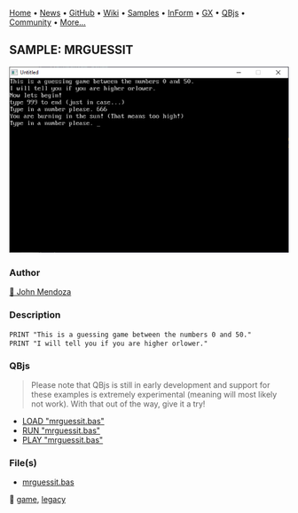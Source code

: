 [Home](https://qb64.com) • [News](../../news.md) • [GitHub](https://github.com/QB64Official/qb64) • [Wiki](https://github.com/QB64Official/qb64/wiki) • [Samples](../../samples.md) • [InForm](../../inform.md) • [GX](../../gx.md) • [QBjs](../../qbjs.md) • [Community](../../community.md) • [More...](../../more.md)

## SAMPLE: MRGUESSIT

![screenshot.png](img/screenshot.png)

### Author

[🐝 John Mendoza](../john-mendoza.md) 

### Description

```text
PRINT "This is a guessing game between the numbers 0 and 50."
PRINT "I will tell you if you are higher orlower."
```

### QBjs

> Please note that QBjs is still in early development and support for these examples is extremely experimental (meaning will most likely not work). With that out of the way, give it a try!

* [LOAD "mrguessit.bas"](https://v6p9d9t4.ssl.hwcdn.net/html/6029471/index.html?src=https://qb64.com/samples/mrguessit/src/mrguessit.bas)
* [RUN "mrguessit.bas"](https://v6p9d9t4.ssl.hwcdn.net/html/6029471/index.html?mode=auto&src=https://qb64.com/samples/mrguessit/src/mrguessit.bas)
* [PLAY "mrguessit.bas"](https://v6p9d9t4.ssl.hwcdn.net/html/6029471/index.html?mode=play&src=https://qb64.com/samples/mrguessit/src/mrguessit.bas)

### File(s)

* [mrguessit.bas](src/mrguessit.bas)

🔗 [game](../game.md), [legacy](../legacy.md)
